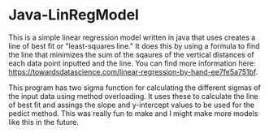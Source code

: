 # Java-LinRegModel
This is a simple linear regression model written in java that uses creates a line of best fit or "least-squares line." It does this by using a formula to find the line that minimizes the sum of the sqaures of the vertical distances of each data point inputted and the line. You can find more information here: https://towardsdatascience.com/linear-regression-by-hand-ee7fe5a751bf.

This program has two sigma function for calculating the different sigmas of the input data using method overloading. It uses these to calculate the line of best fit and assings the slope and y-intercept values to be used for the pedict method. This was really fun to make and I might make more models like this in the future.
